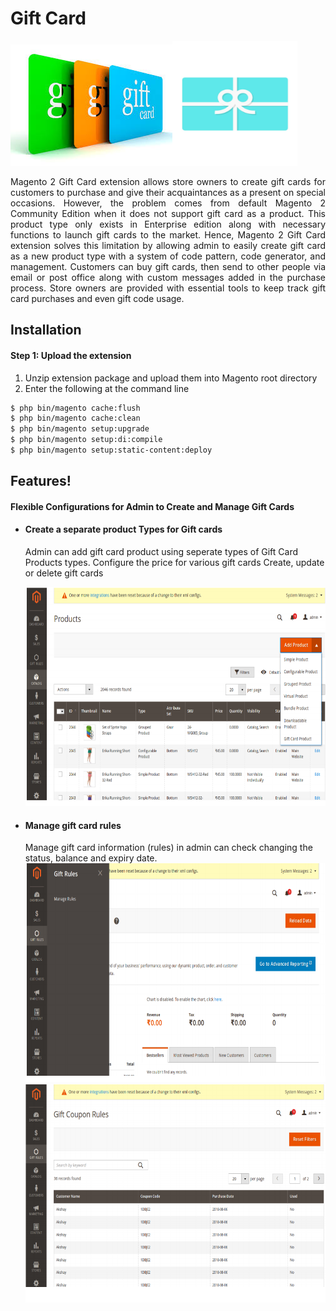 # Gift Card
<img src ="https://github.com/nishadjadhav/GiftCard/blob/master/gift4.jpeg"/><img src="https://github.com/nishadjadhav/GiftCard/blob/master/giftcard.jpg" height=200 width=200/>


<p align="justify"> Magento 2 Gift Card extension allows store owners to create gift cards for customers to purchase and give their acquaintances as a present on special occasions. However, the problem comes from default Magento 2 Community Edition when it does not support gift card as a product. This product type only exists in Enterprise edition along with necessary functions to launch gift cards to the market. Hence, Magento 2 Gift Card extension solves this limitation by allowing admin to easily create gift card as a new product type with a system of code pattern, code generator, and management. Customers can buy gift cards, then send to other people via email or post office along with custom messages added in the purchase process. Store owners are provided with essential tools to keep track gift card purchases and even gift code usage.</p>

## Installation
#### Step 1: Upload the extension

1) Unzip extension package and upload them into Magento root directory
2) Enter the following at the command line

```sh
$ php bin/magento cache:flush
$ php bin/magento cache:clean
$ php bin/magento setup:upgrade
$ php bin/magento setup:di:compile
$ php bin/magento setup:static-content:deploy

```

## Features!
#### Flexible Configurations for Admin to Create and Manage Gift Cards
- #### Create a separate product Types for Gift cards
  Admin can add gift card product using seperate types of Gift Card Products types. Configure the price for various gift cards
Create, update or delete gift cards
  </br>	

  <img src="https://github.com/nishadjadhav/GiftCard/blob/master/Screenshot3.png" height="350" width="700">
  
- #### Manage gift card rules
  Manage gift card information (rules) in admin can check changing the status, balance and expiry date.
  </br>
  <img src="https://github.com/nishadjadhav/GiftCard/blob/master/Screenshot13.png" height="350" width="700">
  <img src="https://github.com/nishadjadhav/GiftCard/blob/master/Screenshot14.png" height="350" width="700">



